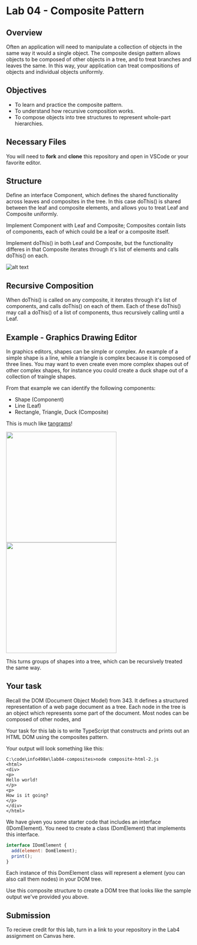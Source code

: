 # Lab 04 - Composite Pattern

## Overview
Often an application will need to manipulate a collection of objects in the same way it would a single object. The composite design pattern allows objects to be composed of other objects in a tree, and to treat branches and leaves the same. In this way, your application can treat compositions of objects and individual objects uniformly.

## Objectives
- To learn and practice the composite pattern.
- To understand how recursive composition works.
- To compose objects into tree structures to represent whole-part hierarchies.

## Necessary Files
You will need to **fork** and **clone** this repository and open in VSCode or your favorite editor.


## Structure

Define an interface Component, which defines the shared functionality across leaves and composites in the tree. In this case doThis() is shared between the leaf and composite elements, and allows you to treat Leaf and Composite uniformly.

Implement Component with Leaf and Composite; Composites contain lists of components, each of which could be a leaf or a composite itself.

Implement doThis() in both Leaf and Composite, but the functionality differes in that Composite iterates through it's list of elements and calls doThis() on each.


![alt text](https://sourcemaking.com/files/v2/content/patterns/Composite.svg "Composite Pattern")

## Recursive Composition

When doThis() is called on any composite, it iterates through it's list of components, and calls doThis() on each of them. Each of these doThis() may call a doThis() of a list of components, thus recursively calling until a Leaf.

## Example - Graphics Drawing Editor

In graphics editors, shapes can be simple or complex. An example of a simple shape is a line, while a triangle is complex because it is composed of three lines. You may want to even create even more complex shapes out of other complex shapes, for instance you could create a duck shape out of a collection of traingle shapes.

From that example we can identify the following components:
+ Shape (Component)
+ Line (Leaf)
+ Rectangle, Triangle, Duck (Composite)

This is much like [tangrams](https://en.wikipedia.org/wiki/Tangram)!

<img src="https://s3.amazonaws.com/media-p.slid.es/uploads/377018/images/2152390/dc7rMnpc9.jpeg" width="300">
<img src="https://s3.amazonaws.com/media-p.slid.es/uploads/377018/images/2152408/Screen_Shot_2016-01-20_at_11.10.19_AM.png" width="300">

This turns groups of shapes into a tree, which can be recursively treated the same way.


## Your task

Recall the DOM (Document Object Model) from 343. It defines a structured representation of a web page document as a tree. Each node in the tree is an object which represents some part of the document. Most nodes can be composed of other nodes, and 

Your task for this lab is to write TypeScript that constructs and prints out an HTML DOM using the composites pattern.

Your output will look something like this:

```
C:\code\info498e\lab04-composites>node composite-html-2.js
<html>
<div>
<p>
Hello world!
</p>
<p>
How is it going?
</p>
</div>
</html>

```

We have given you some starter code that includes an interface (IDomElement). You need to create a class (DomElement) that implements this interface.

```javascript
interface IDomElement {
  add(element: DomElement);
  print();
}
```

Each instance of this DomElement class will represent a element (you can also call them nodes) in your DOM tree.

Use this composite structure to create a DOM tree that looks like the sample output we've provided you above.


## Submission
To recieve credit for this lab, turn in a link to your repository in the Lab4 assignment on Canvas here.



